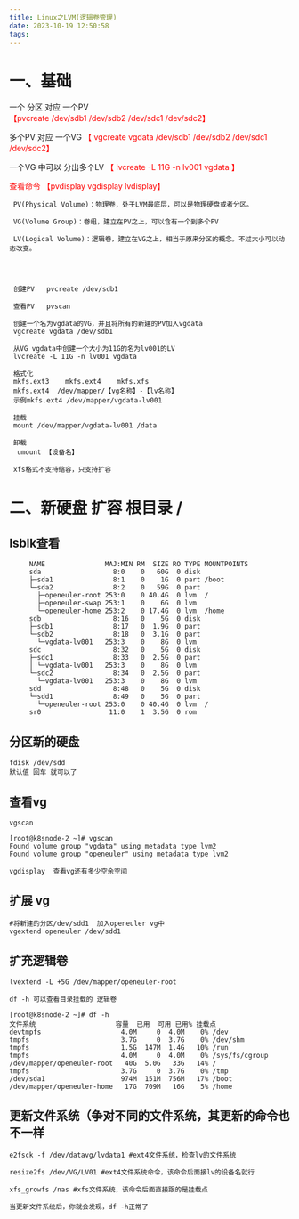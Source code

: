 ```yaml
---
title: Linux之LVM(逻辑卷管理)
date: 2023-10-19 12:50:58
tags:
---
```


# 一、基础
    
一个  分区 对应 一个PV <font color="red">【pvcreate /dev/sdb1 /dev/sdb2 /dev/sdc1 /dev/sdc2】</font>

多个PV 对应 一个VG <font color="red">【 vgcreate vgdata /dev/sdb1 /dev/sdb2 /dev/sdc1 /dev/sdc2】 </font>

一个VG 中可以  分出多个LV <font color="red">【 lvcreate -L 11G -n lv001 vgdata 】</font>
 
<font color="red">查看命令 【pvdisplay vgdisplay lvdisplay】</font>
    
     PV(Physical Volume)：物理卷，处于LVM最底层，可以是物理硬盘或者分区。

     VG(Volume Group)：卷组，建立在PV之上，可以含有一个到多个PV  
     
     LV(Logical Volume)：逻辑卷，建立在VG之上，相当于原来分区的概念。不过大小可以动态改变。  
     
     
  
     
     创建PV   pvcreate /dev/sdb1
     
     查看PV   pvscan
     
     创建一个名为vgdata的VG，并且将所有的新建的PV加入vgdata
     vgcreate vgdata /dev/sdb1 
     
     从VG vgdata中创建一个大小为11G的名为lv001的LV
     lvcreate -L 11G -n lv001 vgdata
     
     格式化
     mkfs.ext3    mkfs.ext4    mkfs.xfs
     mkfs.ext4  /dev/mapper/【vg名称】-【lv名称】
     示例mkfs.ext4 /dev/mapper/vgdata-lv001
     
     挂载
     mount /dev/mapper/vgdata-lv001 /data
     
     卸载
      umount 【设备名】
      
     xfs格式不支持缩容，只支持扩容
     
# 二、新硬盘 扩容 根目录 /

## lsblk查看

         NAME               MAJ:MIN RM  SIZE RO TYPE MOUNTPOINTS
         sda                  8:0    0   60G  0 disk 
         ├─sda1               8:1    0    1G  0 part /boot
         └─sda2               8:2    0   59G  0 part 
           ├─openeuler-root 253:0    0 40.4G  0 lvm  /
           ├─openeuler-swap 253:1    0    6G  0 lvm  
           └─openeuler-home 253:2    0 17.4G  0 lvm  /home
         sdb                  8:16   0    5G  0 disk 
         ├─sdb1               8:17   0  1.9G  0 part 
         └─sdb2               8:18   0  3.1G  0 part 
           └─vgdata-lv001   253:3    0    8G  0 lvm  
         sdc                  8:32   0    5G  0 disk 
         ├─sdc1               8:33   0  2.5G  0 part 
         │ └─vgdata-lv001   253:3    0    8G  0 lvm  
         └─sdc2               8:34   0  2.5G  0 part 
           └─vgdata-lv001   253:3    0    8G  0 lvm  
         sdd                  8:48   0    5G  0 disk 
         └─sdd1               8:49   0    5G  0 part 
           └─openeuler-root 253:0    0 40.4G  0 lvm  /
         sr0                 11:0    1  3.5G  0 rom

    
    
    
## 分区新的硬盘

    fdisk /dev/sdd
    默认值 回车 就可以了
    
## 查看vg
   
    vgscan      
    
    [root@k8snode-2 ~]# vgscan
    Found volume group "vgdata" using metadata type lvm2
    Found volume group "openeuler" using metadata type lvm2
    
    vgdisplay  查看vg还有多少空余空间
    
##  扩展 vg
    
    #将新建的分区/dev/sdd1  加入openeuler vg中
    vgextend openeuler /dev/sdd1   

##  扩充逻辑卷
    
    lvextend -L +5G /dev/mapper/openeuler-root
    
    df -h 可以查看目录挂载的 逻辑卷
    
    [root@k8snode-2 ~]# df -h
    文件系统                    容量  已用  可用 已用% 挂载点
    devtmpfs                    4.0M     0  4.0M    0% /dev
    tmpfs                       3.7G     0  3.7G    0% /dev/shm
    tmpfs                       1.5G  147M  1.4G   10% /run
    tmpfs                       4.0M     0  4.0M    0% /sys/fs/cgroup
    /dev/mapper/openeuler-root   40G  5.0G   33G   14% /
    tmpfs                       3.7G     0  3.7G    0% /tmp
    /dev/sda1                   974M  151M  756M   17% /boot
    /dev/mapper/openeuler-home   17G  709M   16G    5% /home
    
      
## 更新文件系统（争对不同的文件系统，其更新的命令也不一样   

    e2fsck -f /dev/datavg/lvdata1 #ext4文件系统，检查lv的文件系统
    
    resize2fs /dev/VG/LV01 #ext4文件系统命令，该命令后面接lv的设备名就行
    
    xfs_growfs /nas #xfs文件系统，该命令后面直接跟的是挂载点
    
    当更新文件系统后，你就会发现，df -h正常了